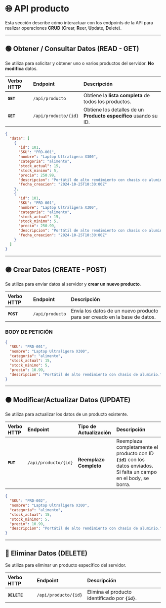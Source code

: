# 🌐 API producto

Esta sección describe cómo interactuar con los endpoints de la API para realizar operaciones **CRUD** (**C**rear, **R**eer, **U**pdate, **D**elete).

---

## 🟢 Obtener / Consultar Datos (READ - GET)

Se utiliza para solicitar y obtener uno o varios productos del servidor. **No modifica** datos.

| Verbo HTTP | Endpoint             | Descripción                                                      |
| :--------- | :------------------- | :--------------------------------------------------------------- |
| **`GET`**  | `/api/producto`      | Obtiene la **lista completa** de todos los productos.            |
| **`GET`**  | `/api/producto/{id}` | Obtiene los detalles de un **Producto específico** usando su ID. |

```json
{
  "data": [
    {
      "id": 101,
      "SKU": "PRD-001",
      "nombre": "Laptop Ultraligera X300",
      "categoria": "alimento",
      "stock_actual": 15,
      "stock_minimo": 5,
      "precio": 250.99,
      "descripcion": "Portátil de alto rendimiento con chasis de aluminio.",
      "fecha_creacion": "2024-10-25T10:30:00Z"
    },
    {
      "id": 101,
      "SKU": "PRD-001",
      "nombre": "Laptop Ultraligera X300",
      "categoria": "alimento",
      "stock_actual": 15,
      "stock_minimo": 5,
      "precio": 250.99,
      "descripcion": "Portátil de alto rendimiento con chasis de aluminio.",
      "fecha_creacion": "2024-10-25T10:30:00Z"
    }
  ]
}
```

---

## 🟣 Crear Datos (CREATE - POST)

Se utiliza para enviar datos al servidor y **crear un nuevo producto**.

| Verbo HTTP | Endpoint        | Descripción                                                               |
| :--------- | :-------------- | :------------------------------------------------------------------------ |
| **`POST`** | `/api/producto` | Envía los datos de un nuevo producto para ser creado en la base de datos. |

### BODY DE PETICIÓN

```json
{
  "SKU": "PRD-001",
  "nombre": "Laptop Ultraligera X300",
  "categoria": "alimento",
  "stock_actual": 15,
  "stock_minimo": 5,
  "precio": 10.99,
  "descripcion": "Portátil de alto rendimiento con chasis de aluminio."
}
```

---

## 🟠 Modificar/Actualizar Datos (UPDATE)

Se utiliza para actualizar los datos de un producto existente.

| Verbo HTTP | Endpoint             | Tipo de Actualización  | Descripción                                                                                                           |
| :--------- | :------------------- | :--------------------- | :-------------------------------------------------------------------------------------------------------------------- |
| **`PUT`**  | `/api/producto/{id}` | **Reemplazo Completo** | Reemplaza completamente el producto con ID **`{id}`** con los datos enviados. Si falta un campo en el body, se borra. |

```json
{
  "SKU": "PRD-002",
  "nombre": "Laptop Ultraligera X300",
  "categoria": "alimento",
  "stock_actual": 15,
  "stock_minimo": 5,
  "precio": 10.99,
  "descripcion": "Portátil de alto rendimiento con chasis de aluminio."
}
```

---

## 🔴 Eliminar Datos (DELETE)

Se utiliza para eliminar un producto específico del servidor.

| Verbo HTTP   | Endpoint             | Descripción                                      |
| :----------- | :------------------- | :----------------------------------------------- |
| **`DELETE`** | `/api/producto/{id}` | Elimina el producto identificado por **`{id}`**. |
